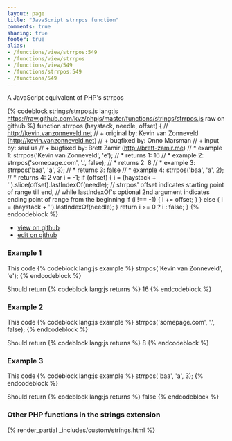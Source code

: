 ```yaml
---
layout: page
title: "JavaScript strrpos function"
comments: true
sharing: true
footer: true
alias:
- /functions/view/strrpos:549
- /functions/view/strrpos
- /functions/view/549
- /functions/strrpos:549
- /functions/549
---
```

<!-- Generated by Rakefile:build -->
A JavaScript equivalent of PHP's strrpos

{% codeblock strings/strrpos.js lang:js https://raw.github.com/kvz/phpjs/master/functions/strings/strrpos.js raw on github %}
function strrpos (haystack, needle, offset) {
  // http://kevin.vanzonneveld.net
  // +   original by: Kevin van Zonneveld (http://kevin.vanzonneveld.net)
  // +   bugfixed by: Onno Marsman
  // +   input by: saulius
  // +   bugfixed by: Brett Zamir (http://brett-zamir.me)
  // *     example 1: strrpos('Kevin van Zonneveld', 'e');
  // *     returns 1: 16
  // *     example 2: strrpos('somepage.com', '.', false);
  // *     returns 2: 8
  // *     example 3: strrpos('baa', 'a', 3);
  // *     returns 3: false
  // *     example 4: strrpos('baa', 'a', 2);
  // *     returns 4: 2
  var i = -1;
  if (offset) {
    i = (haystack + '').slice(offset).lastIndexOf(needle); // strrpos' offset indicates starting point of range till end,
    // while lastIndexOf's optional 2nd argument indicates ending point of range from the beginning
    if (i !== -1) {
      i += offset;
    }
  } else {
    i = (haystack + '').lastIndexOf(needle);
  }
  return i >= 0 ? i : false;
}
{% endcodeblock %}

 - [view on github](https://github.com/kvz/phpjs/blob/master/functions/strings/strrpos.js)
 - [edit on github](https://github.com/kvz/phpjs/edit/master/functions/strings/strrpos.js)

### Example 1
This code
{% codeblock lang:js example %}
strrpos('Kevin van Zonneveld', 'e');
{% endcodeblock %}

Should return
{% codeblock lang:js returns %}
16
{% endcodeblock %}

### Example 2
This code
{% codeblock lang:js example %}
strrpos('somepage.com', '.', false);
{% endcodeblock %}

Should return
{% codeblock lang:js returns %}
8
{% endcodeblock %}

### Example 3
This code
{% codeblock lang:js example %}
strrpos('baa', 'a', 3);
{% endcodeblock %}

Should return
{% codeblock lang:js returns %}
false
{% endcodeblock %}


### Other PHP functions in the strings extension
{% render_partial _includes/custom/strings.html %}
